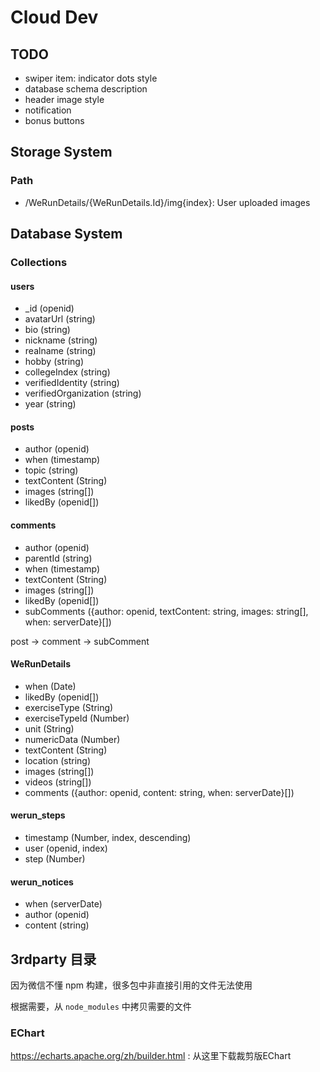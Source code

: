# Cloud Dev

## TODO

* swiper item: indicator dots style
* database schema description
* header image style
* notification
* bonus buttons

## Storage System

### Path

* /WeRunDetails/{WeRunDetails.Id}/img{index}: User uploaded images

## Database System

### Collections

#### users

* _id (openid)
* avatarUrl (string)
* bio (string)
* nickname (string)
* realname (string)
* hobby (string)
* collegeIndex (string)
* verifiedIdentity (string)
* verifiedOrganization (string)
* year (string)

#### posts

* author (openid)
* when (timestamp)
* topic (string)
* textContent (String)
* images (string[])
* likedBy (openid[])

#### comments

* author (openid)
* parentId (string)
* when (timestamp)
* textContent (String)
* images (string[])
* likedBy (openid[])
* subComments ({author: openid, textContent: string, images: string[], when: serverDate}[])

post -> comment -> subComment

#### WeRunDetails

* when (Date)
* likedBy (openid[])
* exerciseType (String)
* exerciseTypeId (Number)
* unit (String)
* numericData (Number)
* textContent (String)
* location (string)
* images (string[])
* videos (string[])
* comments ({author: openid, content: string, when: serverDate}[])

#### werun_steps

* timestamp (Number, index, descending)
* user (openid, index)
* step (Number)

#### werun_notices

* when (serverDate)
* author (openid)
* content (string)


## 3rdparty 目录
因为微信不懂 npm 构建，很多包中非直接引用的文件无法使用

根据需要，从 `node_modules` 中拷贝需要的文件

### EChart

https://echarts.apache.org/zh/builder.html : 从这里下载裁剪版EChart
